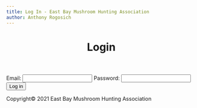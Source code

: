 ```yaml
---
title: Log In - East Bay Mushroom Hunting Association
author: Anthony Rogosich
---
```

<main>

<header>

# Login

</header>

<form action="" method="get" id="loginForm">
	<label>Email:</label> 
	<input type="email" name="email" id="email" required=""> 
	<label>Password: </label>
	<input type="password" name="password" id="password" required=""> 
	<input type="button" value="Log in" id="clubLogButton"></form>

</main>

<footer>Copyright© 2021 East Bay Mushroom Hunting Association</footer>

<script>
	
	document.getElementById("clubLogButton").addEventListener("click", displayMessage); 
	
	function displayMessage() { var intro = "Welcome "; 
		var email = document.getElementById('email').value; 
		var end = ", the site is currently under construction.";
		var message = intro.concat(email,end); 
		var textNode = document.createTextNode(message); 
		var newH = document.createElement("h3"); 
		newH.appendChild(textNode); 
		newH.classList.add("popUpStyle"); 
		document.getElementById("constPop").appendChild(newH); 
		document.getElementById("clubLogButton").removeEventListener("click", displayMessage); 
	}
	
</script>